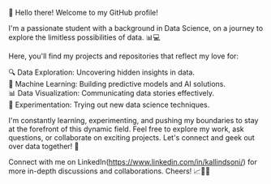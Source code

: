 👋 Hello there! Welcome to my GitHub profile!

I'm a passionate student with a background in Data Science, on a journey to explore the limitless possibilities of data. 📊💻<br>

Here, you'll find my projects and repositories that reflect my love for:<br>

🔍 Data Exploration: Uncovering hidden insights in data.<br>
🧠 Machine Learning: Building predictive models and AI solutions.<br>
📊 Data Visualization: Communicating data stories effectively.<br>
🧪 Experimentation: Trying out new data science techniques.<br>

I'm constantly learning, experimenting, and pushing my boundaries to stay at the forefront of this dynamic field. Feel free to explore my work, ask questions, or collaborate on exciting projects. Let's connect and geek out over data together! 🚀<br>

Connect with me on LinkedIn(https://www.linkedin.com/in/kallindsoni/) for more in-depth discussions and collaborations. Cheers! 📈🔬🚀
